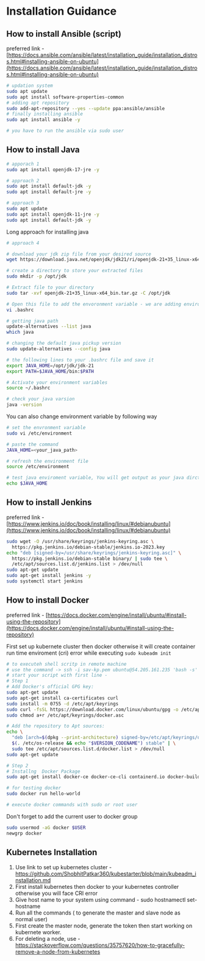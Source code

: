 # Installation Guidance

## How to install Ansible (script)

preferred link - [https://docs.ansible.com/ansible/latest/installation_guide/installation_distros.html#installing-ansible-on-ubuntu](https://docs.ansible.com/ansible/latest/installation_guide/installation_distros.html#installing-ansible-on-ubuntu) 

```bash
# updation system
sudo apt update
sudo apt install software-properties-common
# adding apt repository
sudo add-apt-repository --yes --update ppa:ansible/ansible
# finally installing ansible
sudo apt install ansible -y

# you have to run the ansible via sudo user
```

## How to install Java

```bash
# apporach 1
sudo apt install openjdk-17-jre -y

# approach 2
sudo apt install default-jdk -y
sudo apt install default-jre -y

# approach 3
sudo apt update
sudo apt install openjdk-11-jre -y
sudo apt install default-jdk -y
```

Long approach for installing java

```bash
# approach 4 

# download your jdk zip file from your desired source
wget https://download.java.net/openjdk/jdk21/ri/openjdk-21+35_linux-x64_bin.tar.gz

# create a directory to store your extracted files
sudo mkdir -p /opt/jdk

# Extract file to your directory 
sudo tar -xvf openjdk-21+35_linux-x64_bin.tar.gz -C /opt/jdk

# Open this file to add the envoronment variable - we are adding environment variable as our user
vi .bashrc

# getting java path
update-alternatives --list java
which java

# changing the default java pickup version
sudo update-alternatives --config java

# the following lines to your .bashrc file and save it
export JAVA_HOME=/opt/jdk/jdk-21
export PATH=$JAVA_HOME/bin:$PATH

# Activate your environment variables
source ~/.bashrc

# check your java varsion
java -version
```

You can also change environment variable by following way

```bash
# set the envronment variable
sudo vi /etc/environment

# paste the command
JAVA_HOME=<your_java_path>

# refresh the environment file
source /etc/environment

# test java enviroment variable, You will get output as your java dirctory
echo $JAVA_HOME
```

## How to install Jenkins

preferred link - [https://www.jenkins.io/doc/book/installing/linux/#debianubuntu](https://www.jenkins.io/doc/book/installing/linux/#debianubuntu) 

```bash
sudo wget -O /usr/share/keyrings/jenkins-keyring.asc \
  https://pkg.jenkins.io/debian-stable/jenkins.io-2023.key
echo "deb [signed-by=/usr/share/keyrings/jenkins-keyring.asc]" \
  https://pkg.jenkins.io/debian-stable binary/ | sudo tee \
  /etc/apt/sources.list.d/jenkins.list > /dev/null
sudo apt-get update
sudo apt-get install jenkins -y
sudo systemctl start jenkins
```

## How to install Docker

preferred link - [https://docs.docker.com/engine/install/ubuntu/#install-using-the-repository](https://docs.docker.com/engine/install/ubuntu/#install-using-the-repository) 

First set up kubernete cluster then docker otherwise it will create  container run time enviroment (cri) error while executing `sudo kubeadm init` 

```bash
# to executeh shell scritp in remote machine
# use the command -> ssh -i sav-kp.pem ubuntu@54.205.161.235 'bash -s' < ./setup1.sh 
# start your script with first line - 
# Step 1
# Add Docker's official GPG key:
sudo apt-get update
sudo apt-get install ca-certificates curl
sudo install -m 0755 -d /etc/apt/keyrings
sudo curl -fsSL https://download.docker.com/linux/ubuntu/gpg -o /etc/apt/keyrings/docker.asc
sudo chmod a+r /etc/apt/keyrings/docker.asc

# Add the repository to Apt sources:
echo \
  "deb [arch=$(dpkg --print-architecture) signed-by=/etc/apt/keyrings/docker.asc] https://download.docker.com/linux/ubuntu \
  $(. /etc/os-release && echo "$VERSION_CODENAME") stable" | \
  sudo tee /etc/apt/sources.list.d/docker.list > /dev/null
sudo apt-get update

# Step 2
# Installng  Docker Package
sudo apt-get install docker-ce docker-ce-cli containerd.io docker-buildx-plugin docker-compose-plugin -y

# for testing docker
sudo docker run hello-world

# execute docker commands with sudo or root user
```
Don't forget to add the current user to docker group
```bash
sudo usermod -aG docker $USER
newgrp docker
```


## Kubernetes Installation
1. Use link to set up kubernetes cluster - https://github.com/ShobhitPatkar360/kubestarter/blob/main/kubeadm_installation.md
2. First install kubernetes then docker to your kubernetes controller otherwise you will face CRI error
3. Give host name to your system using command - sudo hostnamectl set-hostname <your-hostname>
4. Run all the commands ( to generate the master and slave node as normal user)
5. First create the master node, generate the token then start working on kubernete worker.
6. For deleting a node, use - https://stackoverflow.com/questions/35757620/how-to-gracefully-remove-a-node-from-kubernetes 
